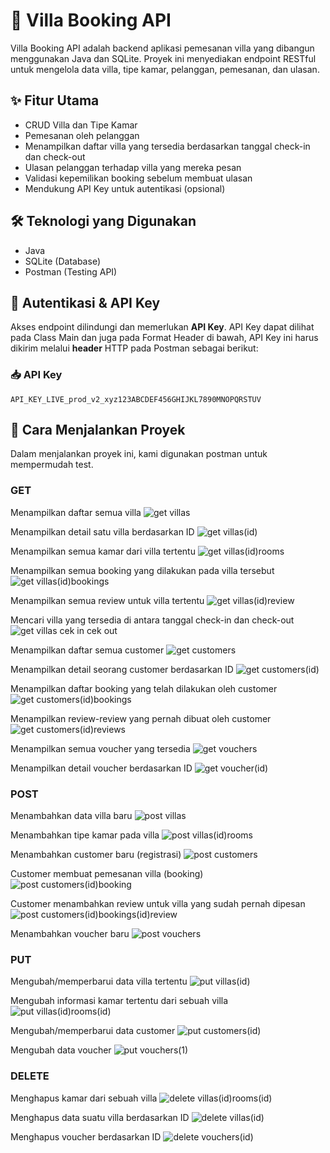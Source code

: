 # 🏡 Villa Booking API

Villa Booking API adalah backend aplikasi pemesanan villa yang dibangun menggunakan Java dan SQLite. Proyek ini menyediakan endpoint RESTful untuk mengelola data villa, tipe kamar, pelanggan, pemesanan, dan ulasan.

## ✨ Fitur Utama

- CRUD Villa dan Tipe Kamar
- Pemesanan oleh pelanggan
- Menampilkan daftar villa yang tersedia berdasarkan tanggal check-in dan check-out
- Ulasan pelanggan terhadap villa yang mereka pesan
- Validasi kepemilikan booking sebelum membuat ulasan
- Mendukung API Key untuk autentikasi (opsional)

## 🛠 Teknologi yang Digunakan

- Java
- SQLite (Database)
- Postman (Testing API)



## 🔐 Autentikasi & API Key

Akses endpoint dilindungi dan memerlukan **API Key**. API Key dapat dilihat pada Class Main dan juga pada Format Header di bawah, API Key ini harus dikirim melalui **header** HTTP pada Postman sebagai berikut:

### 📥 API Key
``` Authorization: Bearer http
API_KEY_LIVE_prod_v2_xyz123ABCDEF456GHIJKL7890MNOPQRSTUV
```

## 🚀 Cara Menjalankan Proyek
Dalam menjalankan proyek ini, kami digunakan postman untuk mempermudah test.

### GET

Menampilkan daftar semua villa
![get villas](https://github.com/user-attachments/assets/53e8e218-bf5f-4f5d-a2bf-f5b703ebb33d)

Menampilkan detail satu villa berdasarkan ID
![get villas(id)](https://github.com/user-attachments/assets/462ba0cd-6278-4981-863e-519de9f6a781)

Menampilkan semua kamar dari villa tertentu
![get villas(id)rooms](https://github.com/user-attachments/assets/956c1c94-0af5-4139-8627-b091772d83ce)

Menampilkan semua booking yang dilakukan pada villa tersebut
![get villas(id)bookings](https://github.com/user-attachments/assets/cdbeb52b-459a-47dd-8ff6-26c62e797ed3)

Menampilkan semua review untuk villa tertentu
![get villas(id)review](https://github.com/user-attachments/assets/d717fe53-f535-4e82-87a5-0644d00a017f)

Mencari villa yang tersedia di antara tanggal check-in dan check-out
![get villas cek in   cek out](https://github.com/user-attachments/assets/bc80ad00-736b-4cff-aecc-6cc46b55280d)

Menampilkan daftar semua customer
![get customers](https://github.com/user-attachments/assets/0dcbd9e5-e1e9-47a3-8895-e9fbdadf8a65)

Menampilkan detail seorang customer berdasarkan ID
![get customers(id)](https://github.com/user-attachments/assets/ebb75454-0121-4234-aced-c17ff8714970)

Menampilkan daftar booking yang telah dilakukan oleh customer
![get customers(id)bookings](https://github.com/user-attachments/assets/40c28640-0047-4fa0-ace4-1dcbd71eae45)

Menampilkan review-review yang pernah dibuat oleh customer
![get customers(id)reviews](https://github.com/user-attachments/assets/a867d217-9dba-4591-a511-51ffd7bbf8bc)

Menampilkan semua voucher yang tersedia
![get vouchers](https://github.com/user-attachments/assets/3aed7ee6-43e8-4ca3-8792-a28bc7790505)

Menampilkan detail voucher berdasarkan ID
![get voucher(id)](https://github.com/user-attachments/assets/4c4fcc22-4b43-4317-8571-fbd5c09e67ce)

### POST

Menambahkan data villa baru
![post villas](https://github.com/user-attachments/assets/6cba02a2-46ba-4d0a-9e5b-4725f786aa3e)

Menambahkan tipe kamar pada villa
![post villas(id)rooms](https://github.com/user-attachments/assets/1ce6fce4-a84a-4950-807e-c8a18674ab04)

Menambahkan customer baru (registrasi)
![post customers](https://github.com/user-attachments/assets/2e3d8923-6818-43bf-b7f2-5a1485065242)

Customer membuat pemesanan villa (booking)
![post customers(id)booking](https://github.com/user-attachments/assets/5fefd700-0a3e-4cc3-b9f4-f217af5356c7)

Customer menambahkan review untuk villa yang sudah pernah dipesan
![post customers(id)bookings(id)review](https://github.com/user-attachments/assets/5b77880c-3e9b-47ea-8f9f-7435bdf16682)

Menambahkan voucher baru
![post vouchers](https://github.com/user-attachments/assets/6e3706e7-15d5-44d5-bb10-f2c641d74d2a)

### PUT
Mengubah/memperbarui data villa tertentu
![put villas(id)](https://github.com/user-attachments/assets/8f90da80-d940-476f-a129-aa6f9f673d3e)

Mengubah informasi kamar tertentu dari sebuah villa
![put villas(id)rooms(id)](https://github.com/user-attachments/assets/ea161c32-ba3f-4e0f-ada3-130fcc8057f4)

Mengubah/memperbarui data customer
![put customers(id)](https://github.com/user-attachments/assets/45017b70-9e61-49ef-ae28-d6ab2f7d83ba)

Mengubah data voucher
![put vouchers(1)](https://github.com/user-attachments/assets/aa911154-7586-4ab1-af05-d16d03084acd)

### DELETE

Menghapus kamar dari sebuah villa
![delete villas(id)rooms(id)](https://github.com/user-attachments/assets/1242b75c-0629-4d39-a41b-2e269a21f608)

Menghapus data suatu villa berdasarkan ID
![delete villas(id)](https://github.com/user-attachments/assets/1519b1c5-983d-4e5d-bac0-a9783143c957)

Menghapus voucher berdasarkan ID
![delete vouchers(id)](https://github.com/user-attachments/assets/1beaabf2-1de9-4247-a00f-b1e748d3d5a2)
